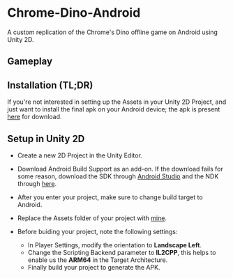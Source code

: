 # Chrome-Dino-Android
A custom replication of the Chrome's Dino offline game on Android using Unity 2D.

## Gameplay





## Installation (TL;DR)

If you're not interested in setting up the Assets in your Unity 2D Project, and just want to install the final apk on your Android device; the apk is present [here](https://github.com/leander-dsouza/Chrome-Dino-Android/raw/master/Google's%20Dinosaur/Build/Google's%20T-Rex.apk) for download.


## Setup in Unity 2D

* Create a new 2D Project in the Unity Editor.
* Download Android Build Support as an add-on. If the download fails for some reason, download the SDK through [Android Studio](https://developer.android.com/studio/?gclid=Cj0KCQjwtZH7BRDzARIsAGjbK2YdCD80R12alROYyLURJUPHTxilCAwvNl5kqhTIyLfT0psg6MHk1Z8aAiHeEALw_wcB&gclsrc=aw.ds) and the NDK through [here](https://dl.google.com/android/repository/android-ndk-r19-windows-x86_64.zip).
* After you enter your project, make sure to change build target to Android.
* Replace the Assets folder of your project with [mine](https://github.com/leander-dsouza/Chrome-Dino-Android/tree/master/Google's%20Dinosaur/Assets).
* Before buiding your project, note the following settings:
     
    * In Player Settings, modify the orientation to **Landscape Left**.
    * Change the Scripting Backend parameter to **IL2CPP**, this helps to enable us the **ARM64** in the Target Architecture.
    * Finally build your project to generate the APK.

